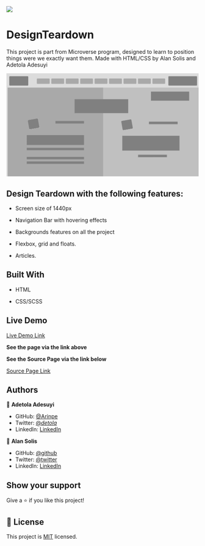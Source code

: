 ![](https://img.shields.io/badge/Microverse-blueviolet)

# DesignTeardown

This project is part from Microverse program, designed to learn to position things were we exactly want them. Made with HTML/CSS by Alan Solis and Adetola Adesuyi


![screenshot](assets/img/screenshot.jpg)

## Design Teardown with the following features:

- Screen size of 1440px

- Navigation Bar with hovering effects

- Backgrounds features on all the project

- Flexbox, grid and floats.

- Articles.


## Built With

- HTML

- CSS/SCSS


## Live Demo

[Live Demo Link](https://rawcdn.githack.com/warblo001/DesignTeardown/45e8bd13f3fb3ca210fe50c16ee73510942769b9/index.html)

**See the page via the link above**

**See the Source Page via the link below**

[Source Page Link](https://www.smashingmagazine.com/)

## Authors

👤 **Adetola Adesuyi**

- GitHub: [@Arinpe](https://github.com/Arinpe)
- Twitter: [@_detola_](https://twitter.com/_detola_)
- LinkedIn: [LinkedIn](https://www.linkedin.com/in/adesuyi-adetola-7b4451111/)



👤 **Alan Solis**

- GitHub: [@github](https://github.com/warblo001)
- Twitter: [@twitter](https://twitter.com/Alan55572391)
- LinkedIn: [LinkedIn](https://www.linkedin.com/in/alan-solis-b567b044/)

## Show your support

Give a ⭐️ if you like this project!

## 📝 License

This project is [MIT](LICENSE) licensed.
